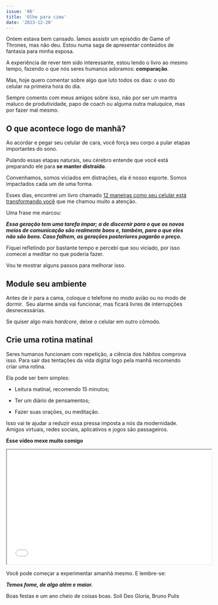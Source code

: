 ```yaml
---
issue: '06'
title: 'Olhe para cima'
date: '2023-12-20'
---
```


Ontem estava bem cansado. Íamos assistir um episódio de Game of Thrones, mas não deu. Estou numa saga de apresentar conteúdos de fantasia para minha esposa.

A experiência de rever tem sido interessante, estou lendo o livro ao mesmo tempo, fazendo o que nós seres humanos adoramos: **comparação**.

Mas, hoje quero comentar sobre algo que luto todos os dias: o uso do celular na primeira hora do dia.

Sempre comento com meus amigos sobre isso, não por ser um mantra maluco de produtividade, papo de coach ou alguma outra maluquice, mas por fazer mal mesmo.

## **O que acontece logo de manhã?**

Ao acordar e pegar seu celular de cara, você força seu corpo a pular etapas importantes do sono.

Pulando essas etapas naturais, seu cérebro entende que você está preparando ele para **se manter distraído**.

Convenhamos, somos viciados em distrações, ela é nosso esporte. Somos impactados cada um de uma forma.

Esses dias, encontrei um livro chamado [12 maneiras como seu celular está transformando você](https://amzn.to/3v9K8Dq) que me chamou muito a atenção.

Uma frase me marcou:

**_Essa geração tem uma tarefa ímpar; a de discernir para o que os novos meios de comunicação são realmente bons e, também, para o que eles não são bons. Caso falhem, as gerações posteriores pagarão o preço._**

Fiquei refletindo por bastante tempo e percebi que sou viciado, por isso comecei a meditar no que poderia fazer.

Vou te mostrar alguns passos para melhorar isso.

## **Module seu ambiente**

Antes de ir para a cama, coloque o telefone no modo avião ou no modo de dormir.  Seu alarme ainda vai funcionar, mas ficará livres de interrupções desnecessárias.

Se quiser algo mais *hardcore*, deixe o celular em outro cômodo.

## **Crie uma rotina matinal**

Seres humanos funcionam com repetição, a ciência dos hábitos comprova isso. Para sair das tentações da vida digital logo pela manhã recomendo criar uma rotina.

Ela pode ser bem simples:

- Leitura matinal, recomendo 15 minutos;

- Ter um diário de pensamentos;

- Fazer suas orações, ou meditação.

Isso vai te ajudar a reduzir essa pressa imposta a nós da modernidade. Amigos virtuais, redes sociais, aplicativos e jogos são passageiros.

**Esse vídeo mexe muito comigo**

<iframe src="//www.youtube.com/embed/Z7dLU6fk9QY" width="560" height="314" allowfullscreen="allowfullscreen" data-mce-fragment="1"></iframe>

Você pode começar a experimentar amanhã mesmo. E lembre-se:

**_Temos fome, de algo além e maior._**

Boas festas e um ano cheio de coisas boas. Soli Deo Gloria, Bruno Pulis
